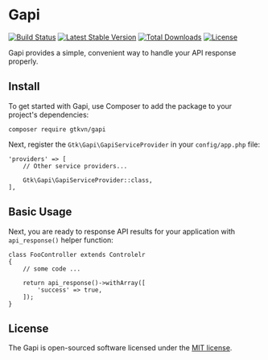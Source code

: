 # Gapi

[![Build Status](https://travis-ci.org/gtkvn/gapi.svg?branch=v0.1.0)](https://travis-ci.org/gtkvn/gapi)
[![Latest Stable Version](https://poser.pugx.org/gtk/gapi/v/stable)](https://packagist.org/packages/gtk/gapi)
[![Total Downloads](https://poser.pugx.org/gtk/gapi/downloads)](https://packagist.org/packages/gtk/gapi)
[![License](https://poser.pugx.org/gtk/gapi/license)](https://packagist.org/packages/gtk/gapi)

Gapi provides a simple, convenient way to handle your API response properly.

## Install

To get started with Gapi, use Composer to add the package to your project's dependencies:

    composer require gtkvn/gapi

Next, register the `Gtk\Gapi\GapiServiceProvider` in your `config/app.php` file:

    'providers' => [
        // Other service providers...

        Gtk\Gapi\GapiServiceProvider::class,
    ],

## Basic Usage

Next, you are ready to response API results for your application with `api_response()` helper function:

    class FooController extends Controlelr
    {
        // some code ...

        return api_response()->withArray([
            'success' => true,
        ]);
    }

## License

The Gapi is open-sourced software licensed under the [MIT license](http://opensource.org/licenses/MIT).
